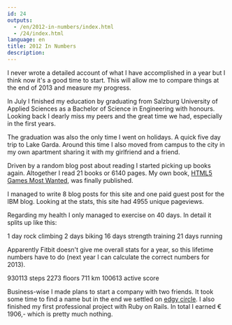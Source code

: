 ```yaml
---
id: 24
outputs:
  - /en/2012-in-numbers/index.html
  - /24/index.html
language: en
title: 2012 In Numbers
description:
---
```


I never wrote a detailed account of what I have accomplished in a year but I think now it's a good time to start. This will allow me to compare things at the end of 2013 and measure my progress.

In July I finished my education by graduating from Salzburg University of Applied Sciences as a Bachelor of Science in Engineering with honours. Looking back I dearly miss my peers and the great time we had, especially in the first years.

The graduation was also the only time I went on holidays. A quick five day trip to Lake Garda. Around this time I also moved from campus to the city in my own apartment sharing it with my girlfriend and a friend.

Driven by a random blog post about reading I started picking up books again. Altogether I read 21 books or 6140 pages. My own book, [HTML5 Games Most Wanted](http://www.amazon.de/HTML5-Games-Most-Wanted-ebook/dp/B007PSRRFQ/ref=sr_1_1?s=books-intl-de&ie=UTF8&qid=1351782563&sr=1-1), was finally published.

I managed to write 8 blog posts for this site and one paid guest post for the IBM blog. Looking at the stats, this site had 4955 unique pageviews.

Regarding my health I only managed to exercise on 40 days. In detail it splits up like this:

1 day rock climbing
2 days biking
16 days strength training
21 days running

Apparently Fitbit doesn't give me overall stats for a year, so this lifetime numbers have to do (next year I can calculate the correct numbers for 2013).

930113 steps
2273 floors
711 km
100613 active score

Business-wise I made plans to start a company with two friends. It took some time to find a name but in the end we settled on [edgy circle](http://edgycircle.com/en/). I also finished my first professional project with Ruby on Rails. In total I earned € 1906,- which is pretty much nothing.
